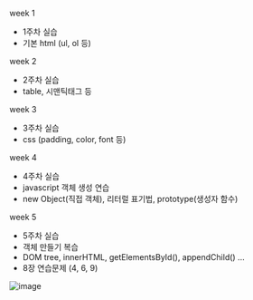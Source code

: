 week 1
- 1주차 실습
- 기본 html (ul, ol 등)

week 2
- 2주차 실습
- table, 시맨틱태그 등

week 3
- 3주차 실습
- css (padding, color, font 등)

week 4 
- 4주차 실습
- javascript 객체 생성 연습
- new Object(직접 객체), 리터럴 표기법, prototype(생성자 함수)

week 5
- 5주차 실습
- 객체 만들기 복습
- DOM tree, innerHTML, getElementsById(), appendChild() ...
- 8장 연습문제 (4, 6, 9)

![image](https://github.com/user-attachments/assets/bd239dde-fe9c-4f6b-8d0f-91a147ddc3e5)

